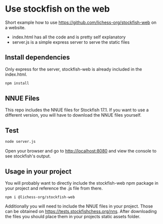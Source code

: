 # Use stockfish on the web

Short example how to use <https://github.com/lichess-org/stockfish-web> on a website.

- index.html has all the code and is pretty self explanatory
- server.js is a simple express server to serve the static files

## Install dependencies

Only express for the server, stockfish-web is already included in the index.html.

```bash
npm install
```

## NNUE Files

This repo includes the NNUE files for Stockfish 17.1.
If you want to use a different version, you will have to download the NNUE files yourself.

## Test

```bash
node server.js
```

Open your browser and go to <http://localhost:8080> and view the console to see stockfish's output.

## Usage in your project

You will probably want to directly include the stockfish-web npm package in your project
and reference the .js file from there.

```
npm i @lichess-org/stockfish-web
```

Additionally you will need to include the NNUE files in your project.
Those can be obtained on <https://tests.stockfishchess.org/nns>.
After downloading the files you should place them in your projects static assets folder.
